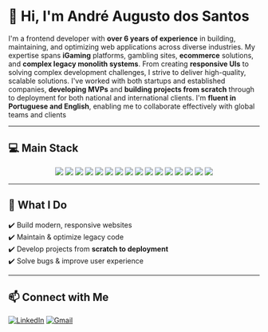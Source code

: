 # 🚀 Hi, I'm André Augusto dos Santos

I'm a frontend developer with **over 6 years of experience** in building, maintaining, and optimizing web applications across diverse industries. My expertise spans **iGaming** platforms, gambling sites, **ecommerce** solutions, and **complex legacy monolith systems**.
From creating **responsive UIs** to solving complex development challenges, I strive to deliver high-quality, scalable solutions. I've worked with both startups and established companies, **developing MVPs** and **building projects from scratch** through to deployment for both national and international clients.
I'm **fluent in Portuguese and English**, enabling me to collaborate effectively with global teams and clients

---

## 💻 **Main Stack**
<div align="center">
  <img src="https://img.shields.io/badge/Vue.js-4FC08D?style=for-the-badge&logo=vue.js&logoColor=white" />
  <img src="https://img.shields.io/badge/Nuxt-00DC82?style=for-the-badge&logo=nuxt.js&logoColor=white" />
  <img src="https://img.shields.io/badge/Tailwind-38B2AC?style=for-the-badge&logo=tailwind-css&logoColor=white" />
  <img src="https://img.shields.io/badge/React-61DAFB?style=for-the-badge&logo=react&logoColor=black" />
  <img src="https://img.shields.io/badge/Next.js-000000?style=for-the-badge&logo=next.js&logoColor=white" />
  <img src="https://img.shields.io/badge/Docker-2496ED?style=for-the-badge&logo=docker&logoColor=white" />
  <img src="https://img.shields.io/badge/Git-F05032?style=for-the-badge&logo=git&logoColor=white" />
  <img src="https://img.shields.io/badge/Pinia-FDBB30?style=for-the-badge&logo=pinia&logoColor=black" />
  <img src="https://img.shields.io/badge/Material_UI-0081CB?style=for-the-badge&logo=material-ui&logoColor=white" />
  <img src="https://img.shields.io/badge/Bootstrap-7952B3?style=for-the-badge&logo=bootstrap&logoColor=white" />
  <img src="https://img.shields.io/badge/iGaming-FF6600?style=for-the-badge&logo=game&logoColor=white" />
  <img src="https://img.shields.io/badge/JavaScript-F7DF1E?style=for-the-badge&logo=javascript&logoColor=black" />
  <img src="https://img.shields.io/badge/TypeScript-3178C6?style=for-the-badge&logo=typescript&logoColor=white" />
  <img src="https://img.shields.io/badge/UX/UI-FF61F6?style=for-the-badge&logo=adobe&logoColor=white" />
  <img src="https://img.shields.io/badge/HTML-E34F26?style=for-the-badge&logo=html5&logoColor=white" />
  <img src="https://img.shields.io/badge/CSS-1572B6?style=for-the-badge&logo=css3&logoColor=white" />
</div>
</div>

---

## 📌 **What I Do**
✔️ Build modern, responsive websites  
✔️ Maintain & optimize legacy code  
✔️ Develop projects from **scratch to deployment**  
✔️ Solve bugs & improve user experience  

---

## 📫 Connect with Me
[![LinkedIn](https://img.shields.io/badge/-LinkedIn-0077B5?style=for-the-badge&logo=linkedin&logoColor=white)](https://www.linkedin.com/in/devandreaugustodossantos/) [![Gmail](https://img.shields.io/badge/-Gmail-D14836?style=for-the-badge&logo=gmail&logoColor=white)](mailto:andreaugustodossantos@gmail.com)
